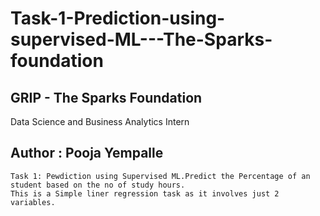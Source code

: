 #  Task-1-Prediction-using-supervised-ML---The-Sparks-foundation
## GRIP - The Sparks Foundation
   Data Science and Business Analytics Intern
## Author : Pooja Yempalle
    Task 1: Pewdiction using Supervised ML.Predict the Percentage of an student based on the no of study hours.
    This is a Simple liner regression task as it involves just 2 variables. 
